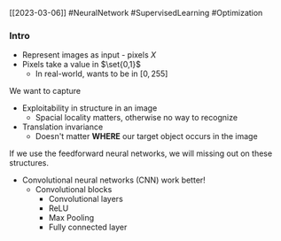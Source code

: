 [[2023-03-06]] #NeuralNetwork #SupervisedLearning #Optimization 

### Intro
- Represent images as input - pixels $X$
- Pixels take a value in $\set{0,1}$
	- In real-world, wants to be in $[0,255]$

We want to capture
- Exploitability in structure in an image
	- Spacial locality matters, otherwise no way to recognize
- Translation invariance
	- Doesn't matter **WHERE** our target object occurs in the image

If we use the feedforward neural networks, we will missing out on these structures.
- Convolutional neural networks (CNN) work better!
	- Convolutional blocks
		- Convolutional layers
		- ReLU
		- Max Pooling
		- Fully connected layer